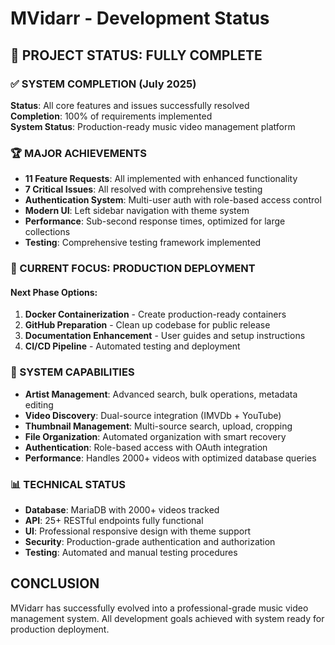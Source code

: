 # MVidarr - Development Status

## 🎉 PROJECT STATUS: FULLY COMPLETE

### ✅ SYSTEM COMPLETION (July 2025)
**Status**: All core features and issues successfully resolved  
**Completion**: 100% of requirements implemented  
**System Status**: Production-ready music video management platform

### 🏆 MAJOR ACHIEVEMENTS
- **11 Feature Requests**: All implemented with enhanced functionality
- **7 Critical Issues**: All resolved with comprehensive testing
- **Authentication System**: Multi-user auth with role-based access control
- **Modern UI**: Left sidebar navigation with theme system
- **Performance**: Sub-second response times, optimized for large collections
- **Testing**: Comprehensive testing framework implemented

### 🎯 CURRENT FOCUS: PRODUCTION DEPLOYMENT

#### Next Phase Options:
1. **Docker Containerization** - Create production-ready containers
2. **GitHub Preparation** - Clean up codebase for public release
3. **Documentation Enhancement** - User guides and setup instructions
4. **CI/CD Pipeline** - Automated testing and deployment

### 🚀 SYSTEM CAPABILITIES
- **Artist Management**: Advanced search, bulk operations, metadata editing
- **Video Discovery**: Dual-source integration (IMVDb + YouTube)
- **Thumbnail Management**: Multi-source search, upload, cropping
- **File Organization**: Automated organization with smart recovery
- **Authentication**: Role-based access with OAuth integration
- **Performance**: Handles 2000+ videos with optimized database queries

### 📊 TECHNICAL STATUS
- **Database**: MariaDB with 2000+ videos tracked
- **API**: 25+ RESTful endpoints fully functional
- **UI**: Professional responsive design with theme support
- **Security**: Production-grade authentication and authorization
- **Testing**: Automated and manual testing procedures

## CONCLUSION
MVidarr has successfully evolved into a professional-grade music video management system. All development goals achieved with system ready for production deployment.